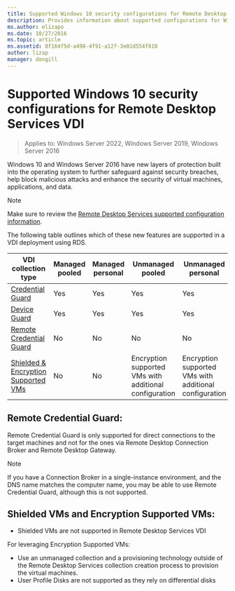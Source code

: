 ```yaml
---
title: Supported Windows 10 security configurations for Remote Desktop Services VDI
description: Provides information about supported configurations for Windows 10 VDI with RDS in Windows Server 2016.
ms.author: elizapo
ms.date: 10/27/2016
ms.topic: article
ms.assetid: 8f164f5d-a498-4f91-a12f-3e01d554f810
author: lizap
manager: dongill
---
```

# Supported Windows 10 security configurations for Remote Desktop Services VDI

>Applies to: Windows Server 2022, Windows Server 2019, Windows Server 2016

Windows 10 and Windows Server 2016 have new layers of protection built into the operating system to further safeguard against security breaches, help block malicious attacks and enhance the security of virtual machines, applications, and data.

> [!NOTE]
> Make sure to review the [Remote Desktop Services supported configuration information](rds-supported-config.md).

The following table outlines which of these new features are supported in a VDI deployment using RDS.

|  VDI collection  type               |  Managed  pooled |  Managed  personal |  Unmanaged  pooled                                     |  Unmanaged  personal                                    |
|-------------------------------------|------------------|--------------------|--------------------------------------------------------|--------------------------------------------------------|
| [Credential Guard](/windows/security/identity-protection/credential-guard/credential-guard)                    | Yes              | Yes                | Yes                                                    | Yes                                                    |
| [Device Guard](/windows/security/threat-protection/windows-defender-application-control/windows-defender-application-control-deployment-guide)                        | Yes              | Yes                | Yes                                                    | Yes                                                    |
| [Remote Credential Guard](/windows/security/identity-protection/remote-credential-guard)             | No               | No                 | No                                                     | No                                                     |
| [Shielded & Encryption Supported VMs](../../security/guarded-fabric-shielded-vm/guarded-fabric-and-shielded-vms.md) | No               | No                 | Encryption supported VMs with additional configuration | Encryption supported VMs with additional configuration |

## Remote Credential Guard:

Remote Credential Guard is only supported for direct connections to the target machines and not for the ones via Remote Desktop Connection Broker and Remote Desktop Gateway.
> [!NOTE]
> If you have a Connection Broker in a single-instance environment, and the DNS name matches the computer name, you may be able to use Remote Credential Guard, although this is not supported.

## Shielded VMs and Encryption Supported VMs:

- Shielded VMs are not supported in Remote Desktop Services VDI

For leveraging Encryption Supported VMs:
- Use an unmanaged collection and a provisioning technology outside of the Remote Desktop Services collection creation process to provision the virtual machines.
- User Profile Disks are not supported as they rely on differential disks

